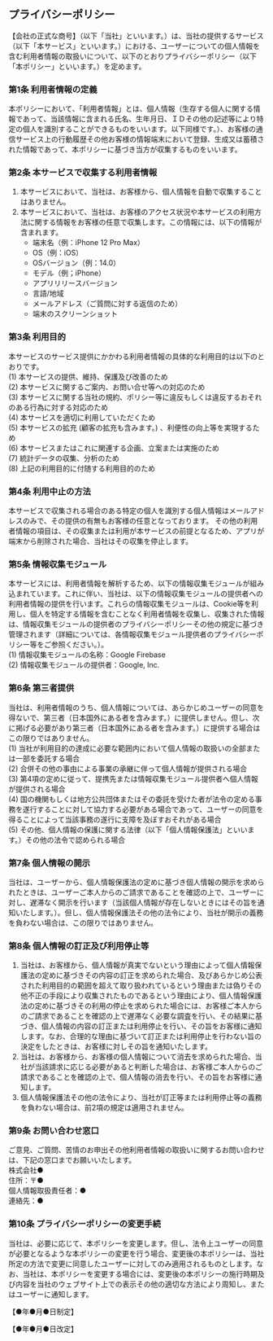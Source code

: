 ## プライバシーポリシー

【会社の正式な商号】（以下「当社」といいます。）は、当社の提供するサービス（以下「本サービス」といいます。）における、ユーザーについての個人情報を含む利用者情報の取扱いについて、以下のとおりプライバシーポリシー（以下「本ポリシー」といいます。）を定めます。

### 第1条 利用者情報の定義

本ポリシーにおいて、「利用者情報」とは、個人情報（生存する個人に関する情報であって、当該情報に含まれる氏名、生年月日、ＩＤその他の記述等により特定の個人を識別することができるものをいいます。以下同様です。）、お客様の通信サービス上の行動履歴その他お客様の情報端末において登録、生成又は蓄積された情報であって、本ポリシーに基づき当方が収集するものをいいます。


### 第2条 本サービスで収集する利用者情報

1. 本サービスにおいて、当社は、お客様から、個人情報を自動で収集することはありません。
2. 本サービスにおいて、当社は、お客様のアクセス状況や本サービスの利用方法に関する情報をお客様の任意で収集します。この情報には、以下の情報が含まれます。
   - 端末名（例：iPhone 12 Pro Max）
   - OS（例：iOS）
   - OSバージョン（例：14.0）
   - モデル（例；iPhone）
   - アプリリリースバージョン
   - 言語/地域
   - メールアドレス（ご質問に対する返信のため）
   - 端末のスクリーンショット


### 第3条 利用目的

本サービスのサービス提供にかかわる利用者情報の具体的な利用目的は以下のとおりです。<br>
(1)	本サービスの提供、維持、保護及び改善のため<br>
(2)	本サービスに関するご案内、お問い合せ等への対応のため<br>
(3)	本サービスに関する当社の規約、ポリシー等に違反もしくは違反するおそれのある行為に対する対応のため<br>
(4)	本サービスを適切に利用していただくため<br>
(5)	本サービスの拡充 (顧客の拡充も含みます。) 、利便性の向上等を実現するため<br>
(6)	本サービスまたはこれに関連する企画、立案または実施のため<br>
(7)	統計データの収集、分析のため<br>
(8)	上記の利用目的に付随する利用目的のため<br>


### 第4条 利用中止の方法

本サービスで収集される場合のある特定の個人を識別する個人情報はメールアドレスのみで、その提供の有無もお客様の任意となっております。
その他の利用者情報の項目は、その収集または利用が本サービスの前提となるため、アプリが端末から削除された場合、当社はその収集を停止します。


### 第5条 情報収集モジュール

本サービスには、利用者情報を解析するため、以下の情報収集モジュールが組み込まれています。これに伴い、当社は、以下の情報収集モジュールの提供者への利用者情報の提供を行います。これらの情報収集モジュールは、Cookie等を利用し、個人を特定する情報を含むことなく利用者情報を収集し、収集された情報は、情報収集モジュールの提供者のプライバシーポリシーその他の規定に基づき管理されます（詳細については、各情報収集モジュール提供者のプライバシーポリシー等をご参照ください。）。<br>
(1) 情報収集モジュールの名称：Google Firebase<br>
(2) 情報収集モジュールの提供者：Google, Inc.<br>


### 第6条 第三者提供

当社は、利用者情報のうち、個人情報については、あらかじめユーザーの同意を得ないで、第三者（日本国外にある者を含みます。）に提供しません。但し、次に掲げる必要があり第三者（日本国外にある者を含みます。）に提供する場合はこの限りではありません。<br>
(1)	当社が利用目的の達成に必要な範囲内において個人情報の取扱いの全部または一部を委託する場合<br>
(2)	合併その他の事由による事業の承継に伴って個人情報が提供される場合<br>
(3)	第4項の定めに従って、提携先または情報収集モジュール提供者へ個人情報が提供される場合<br>
(4)	国の機関もしくは地方公共団体またはその委託を受けた者が法令の定める事務を遂行することに対して協力する必要がある場合であって、ユーザーの同意を得ることによって当該事務の遂行に支障を及ぼすおそれがある場合<br>
(5)	その他、個人情報の保護に関する法律（以下「個人情報保護法」といいます。）その他の法令で認められる場合<br>


### 第7条 個人情報の開示

当社は、ユーザーから、個人情報保護法の定めに基づき個人情報の開示を求められたときは、ユーザーご本人からのご請求であることを確認の上で、ユーザーに対し、遅滞なく開示を行います（当該個人情報が存在しないときにはその旨を通知いたします。）。但し、個人情報保護法その他の法令により、当社が開示の義務を負わない場合は、この限りではありません。


### 第8条 個人情報の訂正及び利用停止等

1. 当社は、お客様から、個人情報が真実でないという理由によって個人情報保護法の定めに基づきその内容の訂正を求められた場合、及びあらかじめ公表された利用目的の範囲を超えて取り扱われているという理由または偽りその他不正の手段により収集されたものであるという理由により、個人情報保護法の定めに基づきその利用の停止を求められた場合には、お客様ご本人からのご請求であることを確認の上で遅滞なく必要な調査を行い、その結果に基づき、個人情報の内容の訂正または利用停止を行い、その旨をお客様に通知します。なお、合理的な理由に基づいて訂正または利用停止を行わない旨の決定をしたときは、お客様に対しその旨を通知いたします。
2. 当社は、お客様から、お客様の個人情報について消去を求められた場合、当社が当該請求に応じる必要があると判断した場合は、お客様ご本人からのご請求であることを確認の上で、個人情報の消去を行い、その旨をお客様に通知します。
3. 個人情報保護法その他の法令により、当社が訂正等または利用停止等の義務を負わない場合は、前2項の規定は適用されません。


### 第9条 お問い合わせ窓口

ご意見、ご質問、苦情のお申出その他利用者情報の取扱いに関するお問い合わせは、下記の窓口までお願いいたします。<br>
株式会社●<br>
住所：〒●<br>
個人情報取扱責任者：●<br>
連絡先：●<br>


### 第10条 プライバシーポリシーの変更手続

当社は、必要に応じて、本ポリシーを変更します。但し、法令上ユーザーの同意が必要となるような本ポリシーの変更を行う場合、変更後の本ポリシーは、当社所定の方法で変更に同意したユーザーに対してのみ適用されるものとします。なお、当社は、本ポリシーを変更する場合には、変更後の本ポリシーの施行時期及び内容を当社のウェブサイト上での表示その他の適切な方法により周知し、またはユーザーに通知します。


【●年●月●日制定】

【●年●月●日改定】
